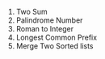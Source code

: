 1. Two Sum
2. Palindrome Number
3. Roman to Integer
4. Longest Common Prefix
5. Merge Two Sorted lists
